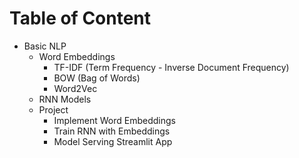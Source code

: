 # Table of Content
- Basic NLP
    - Word Embeddings
        - TF-IDF (Term Frequency - Inverse Document Frequency)
        - BOW (Bag of Words)
        - Word2Vec
    - RNN Models
    - Project
        - Implement Word Embeddings
        - Train RNN with Embeddings
        - Model Serving Streamlit App
